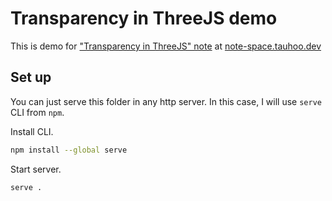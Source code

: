 # Transparency in ThreeJS demo

This is demo for ["Transparency in ThreeJS" note](note-space.tauhoo.dev/notes/transparency-in-threejs) at [note-space.tauhoo.dev](note-space.tauhoo.dev)

## Set up

You can just serve this folder in any http server. In this case, I will use `serve` CLI from `npm`.

Install CLI.

```bash
npm install --global serve
```

Start server.

```bash
serve .
```
